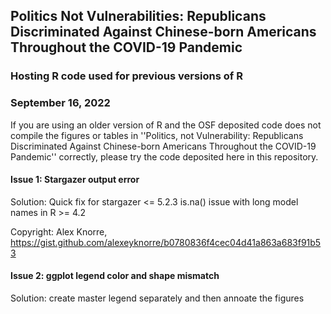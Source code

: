 ## Politics Not Vulnerabilities: Republicans Discriminated Against Chinese-born Americans Throughout the COVID-19 Pandemic
### Hosting R code used for previous versions of R
### September 16, 2022

If you are using an older version of R and the OSF deposited code does not compile the figures or tables in ''Politics, not Vulnerability: Republicans Discriminated Against Chinese-born Americans Throughout the COVID-19 Pandemic'' correctly, please try the code deposited here in this repository.

#### Issue 1: Stargazer output error

Solution: Quick fix for stargazer <= 5.2.3 is.na() issue with long model names in R >= 4.2

Copyright: Alex Knorre, https://gist.github.com/alexeyknorre/b0780836f4cec04d41a863a683f91b53


#### Issue 2: ggplot legend color and shape mismatch

Solution: create master legend separately and then annoate the figures
